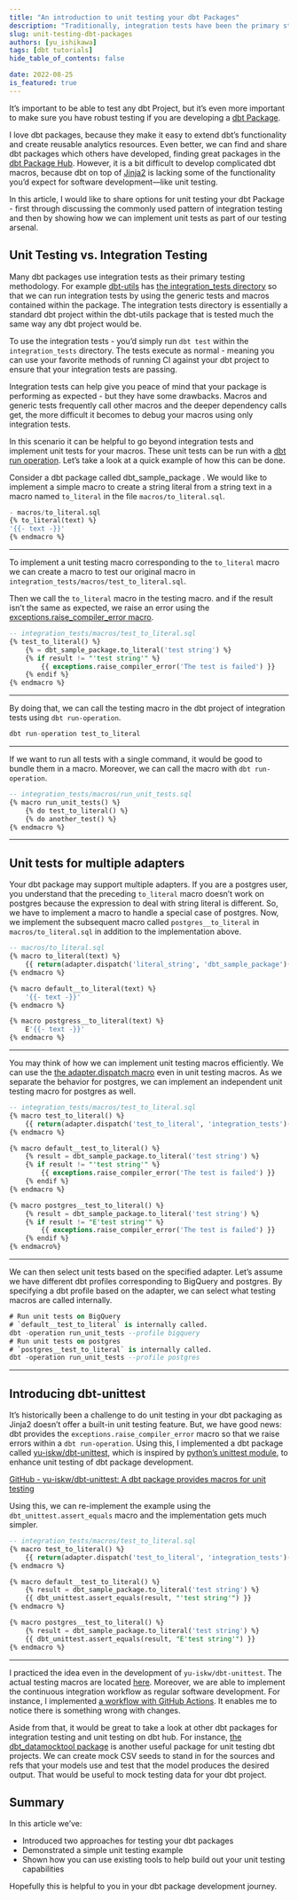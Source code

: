 ```yaml
---
title: "An introduction to unit testing your dbt Packages"
description: "Traditionally, integration tests have been the primary strategy for testing dbt Packages. In this post, Yu Ishikawa walks us through adding in unit testing as well."
slug: unit-testing-dbt-packages
authors: [yu_ishikawa]
tags: [dbt tutorials]
hide_table_of_contents: false

date: 2022-08-25
is_featured: true
---
```



It’s important to be able to test any dbt Project, but it’s even more important to make sure you have robust testing if you are developing a [dbt Package](https://docs.getdbt.com/docs/building-a-dbt-project/package-management).

I love dbt packages, because they make it easy to extend dbt’s functionality and create reusable analytics resources. Even better, we can find and share dbt packages which others have developed, finding great packages in the [dbt Package Hub](https://hub.getdbt.com/). However, it is a bit difficult to develop complicated dbt macros, because dbt on top of [Jinja2](https://palletsprojects.com/p/jinja/) is lacking some of the functionality you’d expect for software development—like unit testing.

In this article, I would like to share options for unit testing your dbt Package - first through discussing the commonly used pattern of integration testing and then by showing how we can implement unit tests as part of our testing arsenal.
<!--truncate-->

## Unit Testing vs. Integration Testing

Many dbt packages use integration tests as their primary testing methodology. For example [dbt-utils](https://github.com/dbt-labs/dbt-utils) has [the integration_tests directory](https://github.com/dbt-labs/dbt-utils/tree/main/integration_tests) so that we can run integration tests by using the generic tests and macros contained within the package. The integration tests directory is essentially a standard dbt project within the dbt-utils package that is tested much the same way any dbt project would be.

To use the integration tests - you’d simply run `dbt test` within the `integration_tests` directory. The tests execute as normal - meaning you can use your favorite methods of running CI against your dbt project to ensure that your integration tests are passing.

Integration tests can help give you peace of mind that your package is performing as expected - but they have some drawbacks. Macros and generic tests frequently call other macros and the deeper dependency calls get, the more difficult it becomes to debug your macros using only integration tests.

In this scenario it can be helpful to go beyond integration tests and implement unit tests for your macros. These unit tests can be run with a [dbt run operation](https://docs.getdbt.com/reference/commands/run-operation). Let’s take a look at a quick example of how this can be done.

Consider a dbt package called dbt_sample_package . We would like to implement a simple macro to create a string literal from a string text in a macro named `to_literal` in the file `macros/to_literal.sql`.

```sql
- macros/to_literal.sql
{% to_literal(text) %}
'{{- text -}}'
{% endmacro %}
```

---

To implement a unit testing macro corresponding to the `to_literal` macro we can create a macro to test our original macro in `integration_tests/macros/test_to_literal.sql`.

Then we call the `to_literal` macro in the testing macro. and if the result isn’t the same as expected, we raise an error using the [exceptions.raise_compiler_error macro](https://docs.getdbt.com/reference/dbt-jinja-functions/exceptions).

```sql
-- integration_tests/macros/test_to_literal.sql
{% test_to_literal() %}
	{% = dbt_sample_package.to_literal('test string') %}
	{% if result != "'test string'" %}
		{{ exceptions.raise_compiler_error('The test is failed') }}
	{% endif %}
{% endmacro %}
```

---

By doing that, we can call the testing macro in the dbt project of integration tests using `dbt run-operation`.

```sql
dbt run-operation test_to_literal
```

---

If we want to run all tests with a single command, it would be good to bundle them in a macro. Moreover, we can call the macro with `dbt run-operation`.

```sql
-- integration_tests/macros/run_unit_tests.sql
{% macro run_unit_tests() %}
	{% do test_to_literal() %}
	{% do another_test() %}
{% endmacro %}
```

---

## Unit tests for multiple adapters

Your dbt package may support multiple adapters. If you are a postgres user, you understand that the preceding `to_literal` macro doesn’t work on postgres because the expression to deal with string literal is different. So, we have to implement a macro to handle a special case of postgres. Now, we implement the subsequent macro called `postgres__to_literal` in `macros/to_literal.sql` in addition to the implementation above.

```sql
-- macros/to_literal.sql
{% macro to_literal(text) %}
	{{ return(adapter.dispatch('literal_string', 'dbt_sample_package')(text)) }}
{% endmacro %}

{% macro default__to_literal(text) %}
	'{{- text -}}'
{% endmacro %}

{% macro postgress__to_literal(text) %}
	E'{{- text -}}'
{% endmacro %}
```

---

You may think of how we can implement unit testing macros efficiently. We can use the [the adapter.dispatch macro](https://docs.getdbt.com/reference/dbt-jinja-functions/dispatch) even in unit testing macros. As we separate the behavior for postgres, we can implement an independent unit testing macro for postgres as well.

```sql
-- integration_tests/macros/test_to_literal.sql
{% macro test_to_literal() %}
	{{ return(adapter.dispatch('test_to_literal', 'integration_tests')(text)) }}
{% endmacro %}

{% macro default__test_to_literal() %}
	{% result = dbt_sample_package.to_literal('test string') %}
	{% if result != "'test string'" %}
		{{ exceptions.raise_compiler_error('The test is failed') }}
	{% endif %}
{% endmacro %}

{% macro postgres__test_to_literal() %}
	{% result = dbt_sample_package.to_literal('test string') %}
	{% if result != "E'test string'" %}
		{{ exceptions.raise_compiler_error('The test is failed') }}
	{% endif %}
{% endmacro%}
```

---

We can then select unit tests based on the specified adapter. Let’s assume we have different dbt profiles corresponding to BigQuery and postgres. By specifying a dbt profile based on the adapter, we can select what testing macros are called internally.

```sql
# Run unit tests on BigQuery
# `default__test_to_literal` is internally called.
dbt -operation run_unit_tests --profile bigquery
# Run unit tests on postgres
# `postgres__test_to_literal` is internally called.
dbt -operation run_unit_tests --profile postgres
```

---

## Introducing dbt-unittest

It’s historically been a challenge to do unit testing in your dbt packaging as Jinja2 doesn’t offer a built-in unit testing feature. But, we have good news: dbt provides the `exceptions.raise_compiler_error` macro so that we raise errors within a `dbt run-operation`. Using this, I implemented a dbt package called [yu-iskw/dbt-unittest](https://hub.getdbt.com/yu-iskw/dbt_unittest/latest/), which is inspired by [python’s unittest module](https://docs.python.org/3/library/unittest.html), to enhance unit testing of dbt package development.

[GitHub - yu-iskw/dbt-unittest: A dbt package provides macros for unit testing](https://github.com/yu-iskw/dbt-unittest)

Using this, we can re-implement the example using the 	`dbt_unittest.assert_equals` macro and the implementation gets much simpler.

```sql
-- integration_tests/macros/test_to_literal.sql
{% macro test_to_literal() %}
	{{ return(adapter.dispatch('test_to_literal', 'integration_tests')(text)) }}
{% endmacro %}

{% macro default__test_to_literal() %}
	{% result = dbt_sample_package.to_literal('test string') %}
	{{ dbt_unittest.assert_equals(result, "'test string'") }}
{% endmacro %}

{% macro postgres__test_to_literal() %}
	{% result = dbt_sample_package.to_literal('test string') %}
	{{ dbt_unittest.assert_equals(result, "E'test string'") }}
{% endmacro %}
```

---

I practiced the idea even in the development of `yu-iskw/dbt-unittest`. The actual testing macros are located [here](https://github.com/yu-iskw/dbt-unittest/tree/main/integration_tests/macros/tests). Moreover, we are able to implement the continuous integration workflow as regular software development. For instance, I implemented [a workflow with GitHub Actions](https://github.com/yu-iskw/dbt-unittest/blob/main/.github/workflows/unit-tests.yml). It enables me to notice there is something wrong with changes.

Aside from that, it would be great to take a look at other dbt packages for integration testing and unit testing on dbt hub. For instance, [the dbt_datamocktool package](https://hub.getdbt.com/mjirv/dbt_datamocktool/latest/) is another useful package for unit testing dbt projects. We can create mock CSV seeds to stand in for the sources and refs that your models use and test that the model produces the desired output. That would be useful to mock testing data for your dbt project.

## Summary

In this article we’ve:

- Introduced two approaches for testing your dbt packages
- Demonstrated a simple unit testing example
- Shown how you can use existing tools to help build out your unit testing capabilities

Hopefully this is helpful to you in your dbt package development journey.
